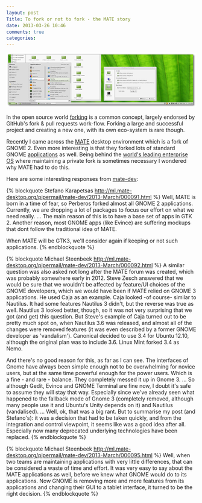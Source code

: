 ```yaml
---
layout: post
Title: To fork or not to fork - the MATE story
date: 2013-03-26 10:46
comments: true
categories: 
---
```


!["MATE Desktop"](/images/MATE.png "MATE Desktop")

In the open source world
[forking](https://en.wikipedia.org/wiki/Fork_%28software_development%29)
is a common concept, largely endorsed by GitHub's fork & pull requests work-flow.
Forking a large and successful project and creating a new one, with its own
eco-system is rare though.

Recently I came across the [MATE](http://mate-desktop.org) desktop environment
which is a fork of GNOME 2. Even more interesting is that they forked lots of
standard GNOME [applications](http://mate-desktop.org/applications/) as well.
Being behind the [world's leading enterprise OS](http://www.redhat.com/products/enterprise-linux/)
where maintaining a private fork is sometimes necessary I wondered why MATE had to do this.

Here are some interesting responses from
[mate-dev](http://ml.mate-desktop.org/pipermail/mate-dev/2013-March/000090.html):

{% blockquote Stefano Karapetsas http://ml.mate-desktop.org/pipermail/mate-dev/2013-March/000091.html %}
Well, MATE is born in a time of fear, so Perberos forked almost all 
GNOME 2 applications. Currently, we are dropping a lot of packages to 
focus our effort on what we need really.
...
The main reason of this is to have a base set of apps in GTK 2. Another 
reason, most GNOME apps (like Evince) are suffering mockups that dont 
follow the traditional idea of MATE.

When MATE will be GTK3, we'll consider again if keeping or not such 
applications.
{% endblockquote %}

{% blockquote Michael Steenbeek http://ml.mate-desktop.org/pipermail/mate-dev/2013-March/000092.html %}
A similar question was also asked not long after the MATE forum was 
created, which was probably somewhere early in 2012. Steve Zesch 
answered that we would be sure that we wouldn't be affected by 
feature/UI choices of the GNOME developers, which we would have been if 
MATE relied on GNOME 3 applications. He used Caja as an example. Caja 
looked -of course- similar to Nautilus. It had some features Nautilus 3 
didn't, but the reverse was true as well. Nautilus 3 looked better, 
though, so it was not very surprising that we got (and get) this 
question. But Steve's example of Caja turned out to be pretty much spot 
on, when Nautilus 3.6 was released, and almost all of the changes were 
removed features (it was even described by a former GNOME developer as 
'vandalism'). Canonical decided to use 3.4 for Ubuntu 12.10, although 
the original plan was to include 3.6. Linux Mint forked 3.4 as Nemo.

And there's no good reason for this, as far as I can see. The interfaces 
of Gnome have always been simple enough not to be overwhelming for 
novice users, but at the same time powerful enough for the power users. 
Which is a fine - and rare - balance. They completely messed it up in 
Gnome 3. 
...
So although Gedit, Evince and GNOME Terminal are fine now, I doubt it's 
safe to assume they will stay that way. Especially since we've already 
seen what happened to the fallback mode of Gnome 3 (completely removed, 
although many people use it and Ubuntu's Unity depends on it) and 
Nautilus (vandalised).
...
Well, ok, that was a big rant. But to summarise my post (and Stefano's): 
it was a decision that had to be taken quickly, and from the integration 
and control viewpoint, it seems like was a good idea after all. 
Especially now many deprecated underlying technologies have been replaced.
{% endblockquote %}


{% blockquote Michael Steenbeek http://ml.mate-desktop.org/pipermail/mate-dev/2013-March/000095.html %}
Well, when two teams are maintaining applications with very little 
differences, that can be considered a waste of time and effort. It was 
very easy to say about the MATE applications as well, before we knew 
what GNOME would do to its applications. Now GNOME is removing more and 
more features from its applications and changing their GUI to a tablet 
interface, it turned to be the right decision.
{% endblockquote %}

